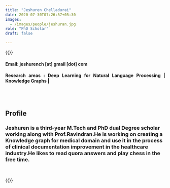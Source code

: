```yaml
---
title: "Jeshuren Chelladurai"
date: 2020-07-30T07:26:57+05:30
images:
  - /images/people/jeshuran.jpg
role: "PhD Scholar"
draft: false

---
```


{{<rawhtml>}} 
<div align="justify">
<h4>Email: jeshurench [at] gmail [dot] com</h4>
<h4>Research areas : Deep Learning for Natural Language Processing | Knowledge Graphs |</h4><br>
</div>
<br>
<div>
	<h2>Profile</h2>
	<h3>Jeshuren is a third-year M.Tech and PhD dual Degree scholar working along with Prof.Ravindran.He is working on creating a Knowledge graph for medical domain and use it in the process of clinical documentation improvement in the healthcare industry.He likes to read quora answers and play chess in the free time.</h3><br>
</div>

{{</rawhtml>}}